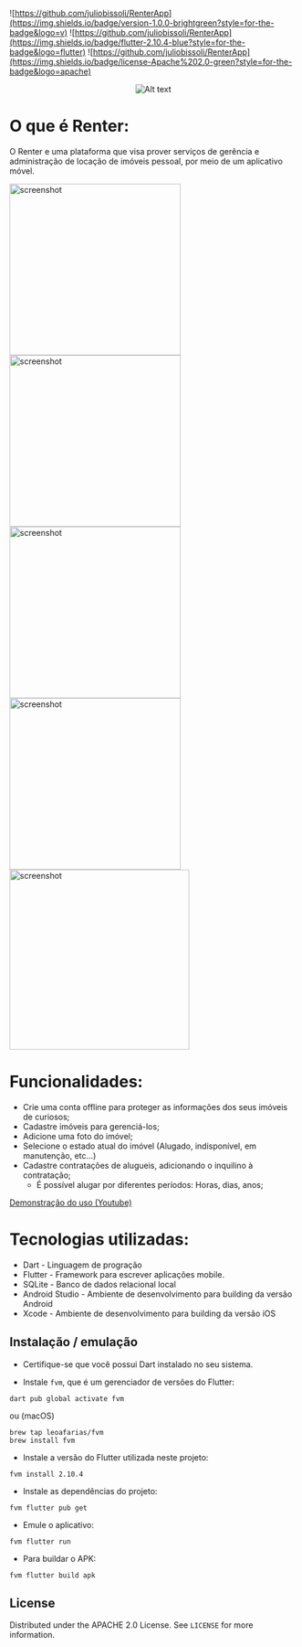 ![https://github.com/juliobissoli/RenterApp](https://img.shields.io/badge/version-1.0.0-brightgreen?style=for-the-badge&logo=v)
![https://github.com/juliobissoli/RenterApp](https://img.shields.io/badge/flutter-2.10.4-blue?style=for-the-badge&logo=flutter)
![https://github.com/juliobissoli/RenterApp](https://img.shields.io/badge/license-Apache%202.0-green?style=for-the-badge&logo=apache)

<p align="center">
<img
  src="https://raw.githubusercontent.com/juliobissoli/RenterApp/msater/assets/images/logo_large_bgBlak_fgWight.png"
  alt="Alt text"
  title="Optional title"
  style="display: inline-block; margin: 0 auto; max-width: 300px">
</p>

# O que é Renter:
O Renter e uma plataforma que visa prover serviços de gerência e
administração de locação de imóveis pessoal, por meio de um aplicativo móvel.

<img src="img/screen1.png" alt="screenshot" width="300"/> <img src="img/screen2.png" alt="screenshot" width="300"/> <img src="img/screen3.png" alt="screenshot" width="300"/> <img src="img/screen4.png" alt="screenshot" width="300"/> <img src="img/screen5.png" alt="screenshot" width="315"/>

# Funcionalidades:
- Crie uma conta offline para proteger as informações dos seus imóveis de curiosos;
- Cadastre imóveis para gerenciá-los;
- Adicione uma foto do imóvel;
- Selecione o estado atual do imóvel (Alugado, indisponível, em manutenção, etc...)
- Cadastre contratações de alugueis, adicionando o inquilino à contratação;
  - É possível alugar por diferentes períodos: Horas, dias, anos;
  
[Demonstração do uso (Youtube)](https://youtu.be/HTAkJhYCOQ4)

# Tecnologias utilizadas:

- Dart - Linguagem de progração
- Flutter - Framework para escrever aplicações mobile. 
- SQLite - Banco de dados relacional local
- Android Studio - Ambiente de desenvolvimento para building da versão Android
- Xcode - Ambiente de desenvolvimento para building da versão iOS

## Instalação / emulação

- Certifique-se que você possui Dart instalado no seu sistema.

- Instale `fvm`, que é um gerenciador de versões do Flutter:
```
dart pub global activate fvm
```
ou (macOS)
```
brew tap leoafarias/fvm
brew install fvm
```

- Instale a versão do Flutter utilizada neste projeto:
```
fvm install 2.10.4
```
- Instale as dependências do projeto:
```
fvm flutter pub get
```
- Emule o aplicativo:
```
fvm flutter run
```
- Para buildar o APK:
```
fvm flutter build apk
```

## License

Distributed under the APACHE 2.0 License. See `LICENSE` for more information.
